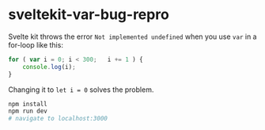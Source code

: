 sveltekit-var-bug-repro
===

Svelte kit throws the error `Not implemented undefined` when you use `var` in a for-loop like this:

```js
for ( var i = 0; i < 300;	i += 1 ) {
	console.log(i);
}
```

Changing it to `let i = 0` solves the problem.

```sh
npm install
npm run dev
# navigate to localhost:3000
```

